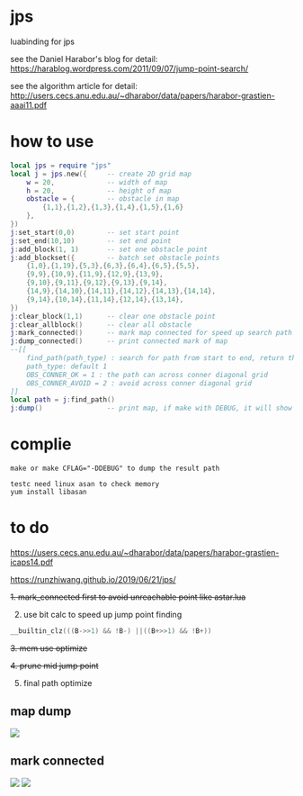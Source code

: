 # jps
luabinding for jps

see the Daniel Harabor's blog for detail: https://harablog.wordpress.com/2011/09/07/jump-point-search/

see the algorithm article for detail: http://users.cecs.anu.edu.au/~dharabor/data/papers/harabor-grastien-aaai11.pdf

# how to use

```lua
local jps = require "jps"
local j = jps.new({     -- create 2D grid map
    w = 20,             -- width of map
    h = 20,             -- height of map
    obstacle = {        -- obstacle in map
        {1,1},{1,2},{1,3},{1,4},{1,5},{1,6}
    },
})
j:set_start(0,0)        -- set start point
j:set_end(10,10)        -- set end point
j:add_block(1, 1)       -- set one obstacle point
j:add_blockset({        -- batch set obstacle points
    {1,0},{1,19},{5,3},{6,3},{6,4},{6,5},{5,5},
    {9,9},{10,9},{11,9},{12,9},{13,9},
    {9,10},{9,11},{9,12},{9,13},{9,14},
    {14,9},{14,10},{14,11},{14,12},{14,13},{14,14},
    {9,14},{10,14},{11,14},{12,14},{13,14},
})
j:clear_block(1,1)      -- clear one obstacle point
j:clear_allblock()      -- clear all obstacle
j:mark_connected()      -- mark map connected for speed up search path to unreachable point(now auto done by find_path)
j:dump_connected()      -- print connected mark of map
--[[
    find_path(path_type) : search for path from start to end, return the jump points list in table
    path_type: default 1
    OBS_CONNER_OK = 1 : the path can across conner diagonal grid
    OBS_CONNER_AVOID = 2 : avoid across conner diagonal grid
]]
local path = j:find_path()
j:dump()                -- print map, if make with DEBUG, it will show the path result
```

# complie
    make or make CFLAG="-DDEBUG" to dump the result path

    testc need linux asan to check memory
    yum install libasan

# to do

https://users.cecs.anu.edu.au/~dharabor/data/papers/harabor-grastien-icaps14.pdf

https://runzhiwang.github.io/2019/06/21/jps/


~~1. mark_connected first to avoid unreachable point like astar.lua~~

2. use bit calc to speed up jump point finding

```c
__builtin_clz(((B->>1) && !B-) ||((B+>>1) && !B+))
```

~~3. mem use optimize~~

~~4. prune mid jump point~~

5. final path optimize


## map dump

![](https://github.com/rangercyh/path_finding/blob/master/screenshots/7.jpg)

## mark connected

![](https://github.com/rangercyh/path_finding/blob/master/screenshots/4.jpg)
![](https://github.com/rangercyh/path_finding/blob/master/screenshots/3.jpg)
